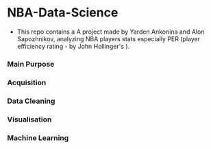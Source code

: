 # NBA-Data-Science
- This repo contains a A project made by Yarden Ankonina and Alon Sapozhnikov, analyzing NBA players stats especially PER (player efficiency rating - by  John Hollinger's ).

### Main Purpose
### Acquisition
### Data Cleaning
### Visualisation
### Machine Learning

